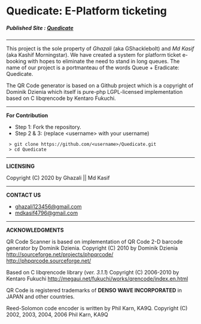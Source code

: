 # Quedicate: E-Platform ticketing
##### Published Site : [Quedicate](https://ghazali.ga/projects/quedicate/)

***

This project is the sole property of *Ghazali* (aka GShacklebolt) and *Md Kasif* (aka Kashif Morningstar). 
We have created a system for platform ticket e-booking with hopes to eliminate the need to stand in long queues. 
The name of our project is a portmanteau of the words Queue + Eradicate: Quedicate.  

The QR Code generator is based on a Github project which is a copyright of Dominik Dzienia which itself is pure-php
LGPL-licensed implementation based on C libqrencode by Kentaro Fukuchi. 

***

**For Contribution**
 * Step 1: Fork the repository.
 * Step 2 & 3: (replace \<username\> with your username)
```
 > git clone https://github.com/<username>/Quedicate.git
 > cd Quedicate
```
 
***

**LICENSING**

Copyright (C) 2020 by Ghazali || Md Kasif 

***

**CONTACT US**

* <ghazali123456@gmail.com>
* <mdkasif4796@gmail.com>
 
***

**ACKNOWLEDGMENTS**

QR Code Scanner is based on implementation of QR Code 2-D barcode generator by Dominik Dzienia.
Copyright (C) 2010 by Dominik Dzienia  
<http://sourceforge.net/projects/phpqrcode/>  
<http://phpqrcode.sourceforge.net/>

Based on C libqrencode library (*ver. 3.1.1*) 
Copyright (C) 2006-2010 by Kentaro Fukuchi
<http://megaui.net/fukuchi/works/qrencode/index.en.html>

QR Code is registered trademarks of <b>DENSO WAVE INCORPORATED</b> in JAPAN and other
countries.

Reed-Solomon code encoder is written by Phil Karn, KA9Q.
Copyright (C) 2002, 2003, 2004, 2006 Phil Karn, KA9Q
 
